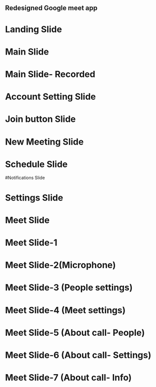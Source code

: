 
## Redesigned Google meet app

# Landing Slide




# Main Slide





# Main Slide- Recorded




# Account Setting Slide 
# Join button Slide


# New Meeting Slide



# Schedule Slide

#Notifications Slide

# Settings Slide



# Meet Slide

# Meet Slide-1

# Meet Slide-2(Microphone)

# Meet Slide-3 (People settings)

# Meet Slide-4 (Meet settings)




# Meet Slide-5 (About call- People)


# Meet Slide-6 (About call- Settings) 





# Meet Slide-7 (About call- Info)



